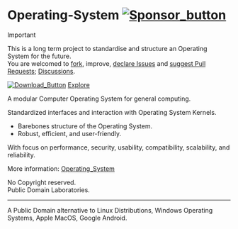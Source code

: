 # Operating-System [![Sponsor_button](https://dub.sh/fk4m2Ao)](https://dub.sh/Operating-System "Donate to the Project")

> [!IMPORTANT]  
> This is a long term project to standardise and structure an Operating System for the future.  
> You are welcomed to [fork](../../fork/), improve, [declare Issues](../../issues/new/) and [suggest Pull Requests](../../pulls/); [Discussions](../../discussions/).
> 
> 
> [![Download_Button](https://dub.sh/haAKbTN)](../../archive/main.zip "Download Repository as .zip file") [Explore](./Operating_System/)

A modular Computer Operating System for general computing.

Standardized interfaces and interaction with Operating System Kernels.  
* Barebones structure of the Operating System.
* Robust, efficient, and user-friendly.

With focus on performance, security, usability, compatibility, scalability, and reliability.

More information: [Operating_System](./Operating_System)

No Copyright reserved.  
Public Domain Laboratories.  
___
A Public Domain alternative to Linux Distributions, Windows Operating Systems, Apple MacOS, Google Android.
